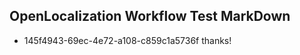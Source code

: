 ## OpenLocalization Workflow Test MarkDown
* 145f4943-69ec-4e72-a108-c859c1a5736f 
thanks!<!--HONumber=Mar16_HO4-->
